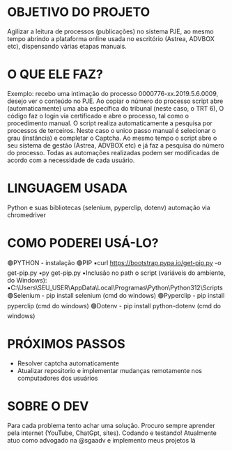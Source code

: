 # OBJETIVO DO PROJETO
Agilizar a leitura de processos (publicações) no sistema PJE, ao mesmo tempo abrindo a plataforma online usada no escritório (Astrea, ADVBOX etc), dispensando várias etapas manuais.

# O QUE ELE FAZ?

Exemplo: recebo uma intimação do processo 0000776-xx.2019.5.6.0009, desejo ver o conteúdo no PJE. Ao copiar o número do processo script abre (automaticamente) uma aba específica do tribunal (neste caso, o TRT 6), O código faz o login via certificado e abre o processo, tal como o procedimento manual. O script realiza automaticamente a pesquisa por processos de terceiros. Neste caso o unico passo manual é selecionar o grau (instância) e completar o Captcha.
Ao mesmo tempo o script abre o seu sistema de gestão (Astrea, ADVBOX etc) e já faz a pesquisa do número do processo.
Todas as automações realizadas podem ser modificadas de acordo com a necessidade de cada usuário.

# LINGUAGEM USADA
Python e suas bibliotecas (selenium, pyperclip, dotenv) automação via chromedriver

# COMO PODEREI USÁ-LO?
🟢PYTHON - instalação
🟢PIP
    ▪️curl https://bootstrap.pypa.io/get-pip.py -o get-pip.py
    ▪️py get-pip.py
    ▪️Inclusão no path o script (variáveis do ambiente, do Windows):
    ▪️C:\Users\SEU_USER\AppData\Local\Programas\Python\Python312\Scripts
🟢Selenium - pip install selenium (cmd do windows)
🟢Pyperclip - pip install pyperclip (cmd do windows)
🟢Dotenv - pip install python-dotenv (cmd do windows)

# PRÓXIMOS PASSOS
- Resolver captcha automaticamente
- Atualizar repositorio e implementar mudanças remotamente nos computadores dos usuários

# SOBRE O DEV
Para cada problema tento achar uma solução. Procuro sempre aprender pela internet (YouTube, ChatGpt, sites). Codando e testando!
Atualmente atuo como advogado na @sgaadv e implemento meus projetos lá
